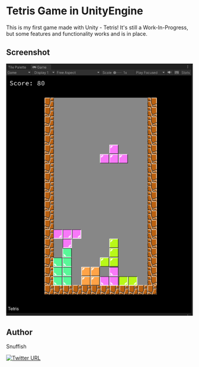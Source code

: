 # Tetris Game in UnityEngine

This is my first game made with Unity - Tetris!
It's still a Work-In-Progress, but some features and functionality works and is in place.

## Screenshot
![img.png](img.png)

## Author
Snuffish

[![Twitter URL](https://img.shields.io/twitter/url.svg?label=Follow%20%40Snuffish90&style=social&url=https%3A%2F%2Ftwitter.com%2Fsnuffish90)](https://twitter.com/Snuffish90)
